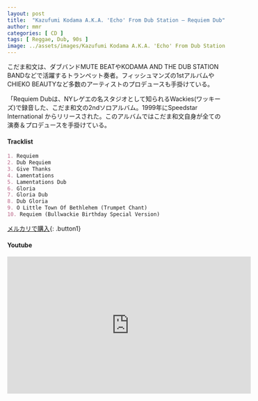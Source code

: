 ```yaml
---
layout: post
title:  "Kazufumi Kodama A.K.A. 'Echo' From Dub Station – Requiem Dub"
author: mmr
categories: [ CD ]
tags: [ Reggae, Dub, 90s ]
image: ../assets/images/Kazufumi Kodama A.K.A. 'Echo' From Dub Station – Requiem Dub.jpg
---
```


こだま和文は、ダブバンドMUTE BEATやKODAMA AND THE DUB STATION BANDなどで活躍するトランペット奏者。フィッシュマンズの1stアルバムやCHIEKO BEAUTYなど多数のアーティストのプロデュースも手掛けている。

「Requiem Dubは、NYレゲエの名スタジオとして知られるWackies(ワッキーズ)で録音した、こだま和文の2ndソロアルバム。1999年にSpeedstar International からリリースされた。このアルバムではこだま和文自身が全ての演奏＆プロデュースを手掛けている。

#### Tracklist
```md
1. Requiem
2. Dub Requiem
3. Give Thanks
4. Lamentations
5. Lamentations Dub
6. Gloria
7. Gloria Dub
8. Dub Gloria
9. O Little Town Of Bethlehem (Trumpet Chant)
10. Requiem (Bullwackie Birthday Special Version)
```


[メルカリで購入](https://jp.mercari.com/item/m11893047733?afid=6142608987){: .button1}

#### Youtube
<iframe width="560" height="315" src="https://www.youtube.com/embed/BrI4i5TdHcY?si=Bxecb81tXGJFgpxZ" title="YouTube video player" frameborder="0" allow="accelerometer; autoplay; clipboard-write; encrypted-media; gyroscope; picture-in-picture; web-share" referrerpolicy="strict-origin-when-cross-origin" allowfullscreen></iframe>